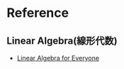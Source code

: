 # Reference

## Linear Algebra(線形代数)

- [Linear Algebra for Everyone](https://github.com/kenjihiranabe/The-art-of-Linear-algebra#the-art-of-linear-algebra)

